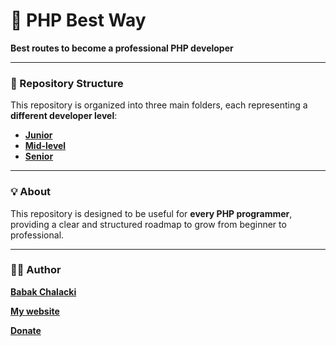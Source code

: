 # 🧭 PHP Best Way

**Best routes to become a professional PHP developer**

***

### 📂 Repository Structure
This repository is organized into three main folders, each representing a **different developer level**:

- **[Junior](./Junior/README.md)**
- **[Mid-level](./Mid-level/README.md)**
- **[Senior](./Senior/README.md)**

***

### 💡 About
This repository is designed to be useful for **every PHP programmer**, providing a clear and structured roadmap to grow from beginner to professional.

***

### 🧑‍💻 Author
[**Babak Chalacki**](https://github.com/Babak-Chalacki)

[**My website**](https://babak-chalaki.ir)

[**Donate**](https://www.coffeebede.com/babakchalaki)